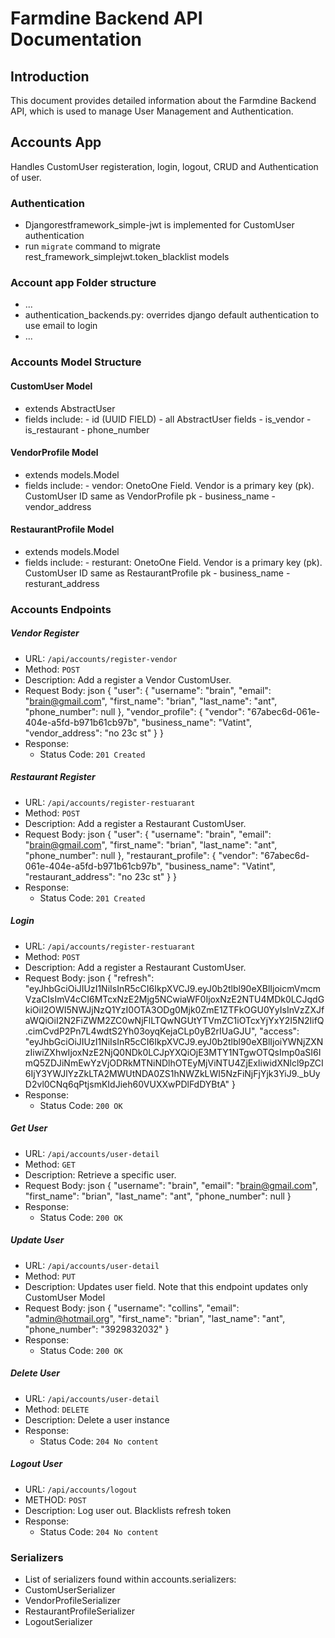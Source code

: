 # Farmdine Backend API Documentation

## Introduction

This document provides detailed information about the Farmdine Backend API, which is used to manage User Management and Authentication.

## Accounts App 
Handles CustomUser registeration, login, logout, CRUD and Authentication of user. 

### Authentication
- Djangorestframework_simple-jwt is implemented for CustomUser authentication
- run `migrate` command to migrate rest_framework_simplejwt.token_blacklist models
### Account app Folder structure
- ...
- authentication_backends.py: overrides django default authentication to use email to login
- ...

### Accounts Model Structure
#### CustomUser Model
- extends AbstractUser
- fields include: - id (UUID FIELD)
                  - all AbstractUser fields
                  - is_vendor
                  - is_restaurant
                  - phone_number
#### VendorProfile Model
- extends models.Model
- fields include: - vendor: OnetoOne Field. Vendor is a primary key (pk). CustomUser ID same as VendorProfile pk
                  - business_name 
                  - vendor_address

#### RestaurantProfile Model
- extends models.Model
- fields include: - resturant: OnetoOne Field. Vendor is a primary key (pk). CustomUser ID same as RestaurantProfile pk 
                  - business_name 
                  - resturant_address

### Accounts Endpoints
##### Vendor Register
- URL: `/api/accounts/register-vendor`
- Method: `POST`
- Description: Add a register a Vendor CustomUser.
- Request Body:
  json
{
    "user": {
        "username": "brain",
        "email": "brain@gmail.com",
        "first_name": "brian",
        "last_name": "ant",
        "phone_number": null
    },
    "vendor_profile": {
        "vendor": "67abec6d-061e-404e-a5fd-b971b61cb97b",
        "business_name": "Vatint",
        "vendor_address": "no 23c st"
    }
}
- Response:
  - Status Code: `201 Created`

##### Restaurant Register
- URL: `/api/accounts/register-restuarant`
- Method: `POST`
- Description: Add a register a Restaurant CustomUser.
- Request Body:
  json
{
    "user": {
        "username": "brain",
        "email": "brain@gmail.com",
        "first_name": "brian",
        "last_name": "ant",
        "phone_number": null
    },
    "restaurant_profile": {
        "vendor": "67abec6d-061e-404e-a5fd-b971b61cb97b",
        "business_name": "Vatint",
        "restaurant_address": "no 23c st"
    }
}
- Response:
  - Status Code: `201 Created`

##### Login
- URL: `/api/accounts/register-restuarant`
- Method: `POST`
- Description: Add a register a Restaurant CustomUser.
- Request Body:
  json 
{
    "refresh": "eyJhbGciOiJIUzI1NiIsInR5cCI6IkpXVCJ9.eyJ0b2tlbl90eXBlIjoicmVmcmVzaCIsImV4cCI6MTcxNzE2Mjg5NCwiaWF0IjoxNzE2NTU4MDk0LCJqdGkiOiI2OWI5NWJjNzQ1YzI0OTA3ODg0Mjk0ZmE1ZTFkOGU0YyIsInVzZXJfaWQiOiI2N2FiZWM2ZC0wNjFlLTQwNGUtYTVmZC1iOTcxYjYxY2I5N2IifQ.cimCvdP2Pn7L4wdtS2Yh03oyqKejaCLp0yB2rIUaGJU",
    "access": "eyJhbGciOiJIUzI1NiIsInR5cCI6IkpXVCJ9.eyJ0b2tlbl90eXBlIjoiYWNjZXNzIiwiZXhwIjoxNzE2NjQ0NDk0LCJpYXQiOjE3MTY1NTgwOTQsImp0aSI6ImQ5ZDJiNmEwYzVjODRkMTNiNDlhOTEyMjViNTU4ZjExIiwidXNlcl9pZCI6IjY3YWJlYzZkLTA2MWUtNDA0ZS1hNWZkLWI5NzFiNjFjYjk3YiJ9._bUyD2vl0CNq6qPtjsmKIdJieh60VUXXwPDlFdDYBtA"
}
- Response: 
  - Status Code: `200 OK`

##### Get User
- URL: `/api/accounts/user-detail`
- Method: `GET`
- Description: Retrieve a specific user.
- Request Body:
json
{
    "username": "brain",
    "email": "brain@gmail.com",
    "first_name": "brian",
    "last_name": "ant",
    "phone_number": null
}
- Response:
  - Status Code: `200 OK`

##### Update User
- URL: `/api/accounts/user-detail`
- Method: `PUT`
- Description: Updates user field. Note that this endpoint updates only CustomUser Model
- Request Body:
json
{
    "username": "collins",
    "email": "admin@hotmail.org",
    "first_name": "brian",
    "last_name": "ant",
    "phone_number": "3929832032"
}
- Response:
  - Status Code: `200 OK`

##### Delete User 
- URL: `/api/accounts/user-detail`
- Method: `DELETE`
- Description: Delete a user instance
- Response:
  - Status Code: `204 No content`

##### Logout User
- URL: `/api/accounts/logout`
- METHOD: `POST`
- Description: Log user out. Blacklists refresh token
- Response:
  - Status Code: `204 No content`

### Serializers
- List of serializers found within accounts.serializers:
- CustomUserSerializer
- VendorProfileSerializer
- RestaurantProfileSerializer
- LogoutSerializer


